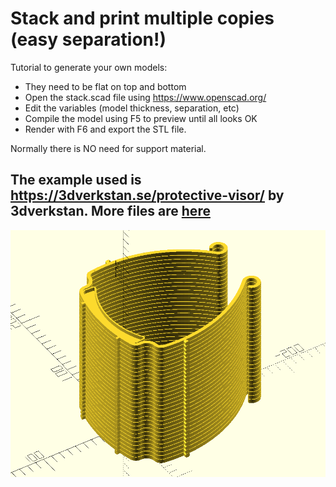 # Stack and print multiple copies (easy separation!)

Tutorial to generate your own models:

- They need to be flat on top and bottom
- Open the stack.scad file using https://www.openscad.org/
- Edit the variables (model thickness, separation, etc)
- Compile the model using F5 to preview until all looks OK
- Render with F6 and export the STL file.

Normally there is NO need for support material.

## The example used is https://3dverkstan.se/protective-visor/ by 3dverkstan. More files are [here](https://github.com/CarlosGS/facemask-print-vertical/tree/master/stl)

![](photo.png)
